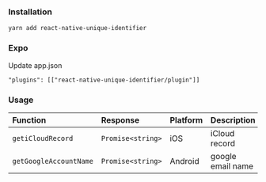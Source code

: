 ### Installation

```
yarn add react-native-unique-identifier
```
### Expo

Update app.json

```
"plugins": [["react-native-unique-identifier/plugin"]]
```
### Usage

| Function | Response | Platform | Description |
| :-------- | :------- | :------- | :------- |
| `getiCloudRecord`      | `Promise<string>` | iOS | iCloud record |
| `getGoogleAccountName`      | `Promise<string>` | Android| google email name |
